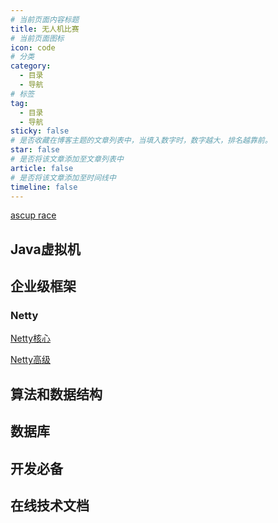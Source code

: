 ```yaml
---
# 当前页面内容标题
title: 无人机比赛
# 当前页面图标
icon: code
# 分类
category:
  - 目录
  - 导航
# 标签
tag:
  - 目录
  - 导航
sticky: false
# 是否收藏在博客主题的文章列表中，当填入数字时，数字越大，排名越靠前。
star: false
# 是否将该文章添加至文章列表中
article: false
# 是否将该文章添加至时间线中
timeline: false
---
```


[ascup race](./uav_race/ascup_race.md)











## Java虚拟机







## 企业级框架

### Netty

[Netty核心](./framework/netty/Netty核心.md)

[Netty高级](./framework/netty/Netty高级.md)









## 算法和数据结构





## 数据库







## 开发必备







## 在线技术文档

































